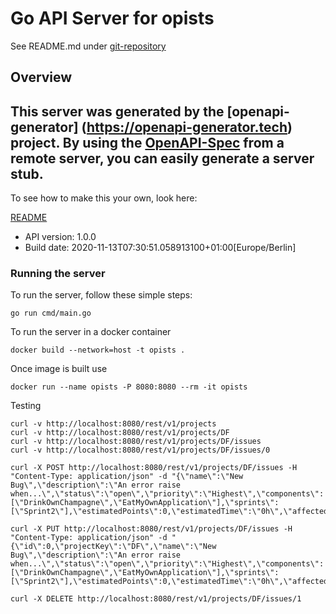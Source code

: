 # Go API Server for opists

See README.md under [git-repository](https://github.com/DevBoxFanBoy/opists)

## Overview
This server was generated by the [openapi-generator]
(https://openapi-generator.tech) project.
By using the [OpenAPI-Spec](https://github.com/OAI/OpenAPI-Specification) from a remote server, you can easily generate a server stub.  
-

To see how to make this your own, look here:

[README](https://openapi-generator.tech)

- API version: 1.0.0
- Build date: 2020-11-13T07:30:51.058913100+01:00[Europe/Berlin]

### Running the server
To run the server, follow these simple steps:

```
go run cmd/main.go
```

To run the server in a docker container
```
docker build --network=host -t opists .
```

Once image is built use
```
docker run --name opists -P 8080:8080 --rm -it opists 
```

Testing
```
curl -v http://localhost:8080/rest/v1/projects
curl -v http://localhost:8080/rest/v1/projects/DF
curl -v http://localhost:8080/rest/v1/projects/DF/issues
curl -v http://localhost:8080/rest/v1/projects/DF/issues/0

curl -X POST http://localhost:8080/rest/v1/projects/DF/issues -H  "Content-Type: application/json" -d "{\"name\":\"New Bug\",\"description\":\"An error raise when...\",\"status\":\"open\",\"priority\":\"Highest\",\"components\":[\"DrinkOwnChampagne\",\"EatMyOwnApplication\"],\"sprints\":[\"Sprint2\"],\"estimatedPoints\":0,\"estimatedTime\":\"0h\",\"affectedVersion\":\"1.2.3\",\"fixedVersion\":\"1.2.4\"}"

curl -X PUT http://localhost:8080/rest/v1/projects/DF/issues -H  "Content-Type: application/json" -d "{\"id\":0,\"projectKey\":\"DF\",\"name\":\"New Bug\",\"description\":\"An error raise when...\",\"status\":\"open\",\"priority\":\"Highest\",\"components\":[\"DrinkOwnChampagne\",\"EatMyOwnApplication\"],\"sprints\":[\"Sprint2\"],\"estimatedPoints\":0,\"estimatedTime\":\"0h\",\"affectedVersion\":\"1.2.3\",\"fixedVersion\":\"1.2.4\"}"

curl -X DELETE http://localhost:8080/rest/v1/projects/DF/issues/1
```
